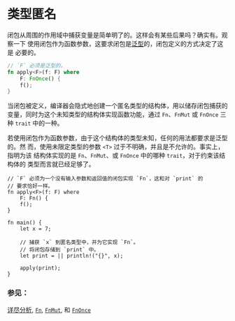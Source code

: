 # 类型匿名

闭包从周围的作用域中捕获变量是简单明了的。这样会有某些后果吗？确实有。观察一下
使用闭包作为函数参数，这要求闭包是[泛型][generics]的，闭包定义的方式决定了这是
必要的。

```rust
// `F` 必须是泛型的。
fn apply<F>(f: F) where
    F: FnOnce() {
    f();
}
```

当闭包被定义，编译器会隐式地创建一个匿名类型的结构体，用以储存闭包捕获的
变量，同时为这个未知类型的结构体实现函数功能，通过 `Fn`、`FnMut` 或 `FnOnce`
 三种 `trait` 中的一种。

若使用闭包作为函数参数，由于这个结构体的类型未知，任何的用法都要求是泛型的。然
而，使用未限定类型的参数 `<T>` 过于不明确，并且是不允许的。事实上，指明为该
结构体实现的是 `Fn`、`FnMut`、或 `FnOnce` 中的哪种 `trait`，对于约束该结构体的
类型而言就已经足够了。

```rust,editable
// `F` 必须为一个没有输入参数和返回值的闭包实现 `Fn`，这和对 `print` 的
// 要求恰好一样。
fn apply<F>(f: F) where
    F: Fn() {
    f();
}

fn main() {
    let x = 7;

    // 捕获 `x` 到匿名类型中，并为它实现 `Fn`。
    // 将闭包存储到 `print` 中。
    let print = || println!("{}", x);

    apply(print);
}
```

### 参见：

[详尽分析][thorough_analysis], [`Fn`][fn], [`FnMut`][fn_mut],
和 [`FnOnce`][fn_once]

[generics]: ../../generics.md
[fn]: https://doc.rust-lang.org/std/ops/trait.Fn.html
[fn_mut]: https://doc.rust-lang.org/std/ops/trait.FnMut.html
[fn_once]: https://doc.rust-lang.org/std/ops/trait.FnOnce.html
[thorough_analysis]: https://huonw.github.io/blog/2015/05/finding-closure-in-rust/
